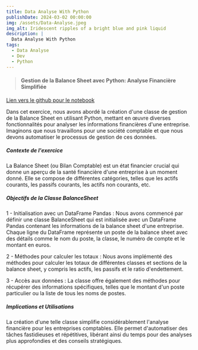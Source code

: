```yaml
---
title: Data Analyse With Python 
publishDate: 2024-03-02 00:00:00
img: /assets/Data-Analyse.jpeg
img_alt: Iridescent ripples of a bright blue and pink liquid
description: |
  Data Analyse With Python
tags:
  - Data Analyse
  - Dev
  - Python
---
```

<!-- > Tell me and I forget. Teach me and I remember. Involve me and I learn. -->

> #### Gestion de la Balance Sheet avec Python: Analyse Financière Simplifiée
[Lien vers le github pour le notebook](https://github.com/Gogo-IGM-BK/Python-Data/blob/GeoViews/README.md)

Dans cet exercice, nous avons abordé la création d'une classe de gestion de la Balance Sheet en utilisant Python, mettant en œuvre diverses fonctionnalités pour analyser les informations financières d'une entreprise. Imaginons que nous travaillons pour une société comptable et que nous devons automatiser le processus de gestion de ces données.

#####  Contexte de l'exercice

La Balance Sheet (ou Bilan Comptable) est un état financier crucial qui donne un aperçu de la santé financière d'une entreprise à un moment donné. Elle se compose de différentes catégories, telles que les actifs courants, les passifs courants, les actifs non courants, etc.

##### Objectifs de la Classe BalanceSheet

1 - Initialisation avec un DataFrame Pandas : Nous avons commencé par définir une classe BalanceSheet qui est initialisée avec un DataFrame Pandas contenant les informations de la balance sheet d'une entreprise. Chaque ligne du DataFrame représente un poste de la balance sheet avec des détails comme le nom du poste, la classe, le numéro de compte et le montant en euros.

2 - Méthodes pour calculer les totaux : Nous avons implémenté des méthodes pour calculer les totaux de différentes classes et sections de la balance sheet, y compris les actifs, les passifs et le ratio d'endettement.

3 - Accès aux données : La classe offre également des méthodes pour récupérer des informations spécifiques, telles que le montant d'un poste particulier ou la liste de tous les noms de postes.
  

##### Implications et Utilisations

La création d'une telle classe simplifie considérablement l'analyse financière pour les entreprises comptables. Elle permet d'automatiser des tâches fastidieuses et répétitives, libérant ainsi du temps pour des analyses plus approfondies et des conseils stratégiques.

